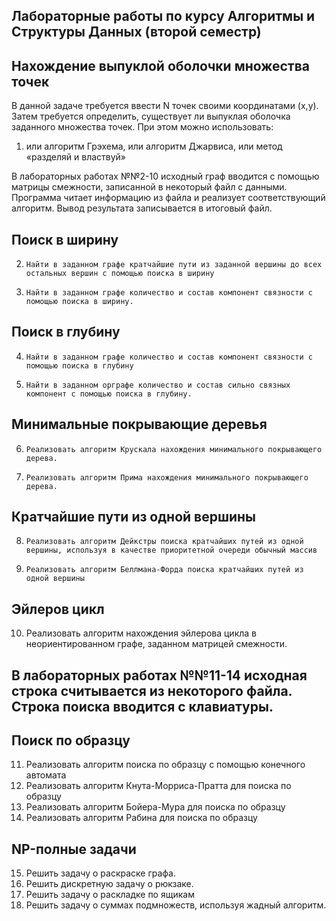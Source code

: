 ## Лабораторные работы по курсу Алгоритмы и Структуры Данных (второй семестр)
 
## Нахождение выпуклой оболочки множества точек
В данной задаче требуется ввести N точек своими координатами (x,y). Затем требуется определить, существует ли выпуклая оболочка заданного множества точек. При этом можно использовать:
1. 	или алгоритм Грэхема, или алгоритм Джарвиса, или метод «разделяй и властвуй»
 
В лабораторных работах №№2-10 исходный граф вводится с помощью матрицы смежности, записанной в некоторый файл с данными. Программа читает информацию из файла и реализует соответствующий алгоритм. Вывод результата записывается в итоговый файл.
 
## Поиск в ширину
2.     Найти в заданном графе кратчайшие пути из заданной вершины до всех остальных вершин с помощью поиска в ширину
3.     Найти в заданном графе количество и состав компонент связности с помощью поиска в ширину.
 
## Поиск в глубину
4.     Найти в заданном графе количество и состав компонент связности с помощью поиска в глубину
5.     Найти в заданном орграфе количество и состав сильно связных компонент с помощью поиска в глубину.
 
## Минимальные покрывающие деревья
6.     Реализовать алгоритм Крускала нахождения минимального покрывающего дерева.
7.     Реализовать алгоритм Прима нахождения минимального покрывающего дерева.
 
## Кратчайшие пути из одной вершины
8.     Реализовать алгоритм Дейкстры поиска кратчайших путей из одной вершины, используя в качестве приоритетной очереди обычный массив
9.     Реализовать алгоритм Беллмана-Форда поиска кратчайших путей из одной вершины
 
## Эйлеров цикл
10. Реализовать алгоритм нахождения эйлерова цикла в неориентированном графе, заданном матрицей смежности.
 
## В лабораторных работах №№11-14 исходная строка считывается из некоторого файла. Строка поиска вводится с клавиатуры.
## Поиск по образцу
11. Реализовать алгоритм поиска по образцу с помощью конечного автомата
12. Реализовать алгоритм Кнута-Морриса-Пратта для поиска по образцу
13. Реализовать алгоритм Бойера-Мура для поиска по образцу
14. Реализовать алгоритм Рабина для поиска по образцу
 
## NP-полные задачи
15. Решить задачу о раскраске графа.
16. Решить дискретную задачу о рюкзаке.
17. Решить задачу о раскладке по ящикам
18. Решить задачу о суммах подмножеств, используя жадный алгоритм.

